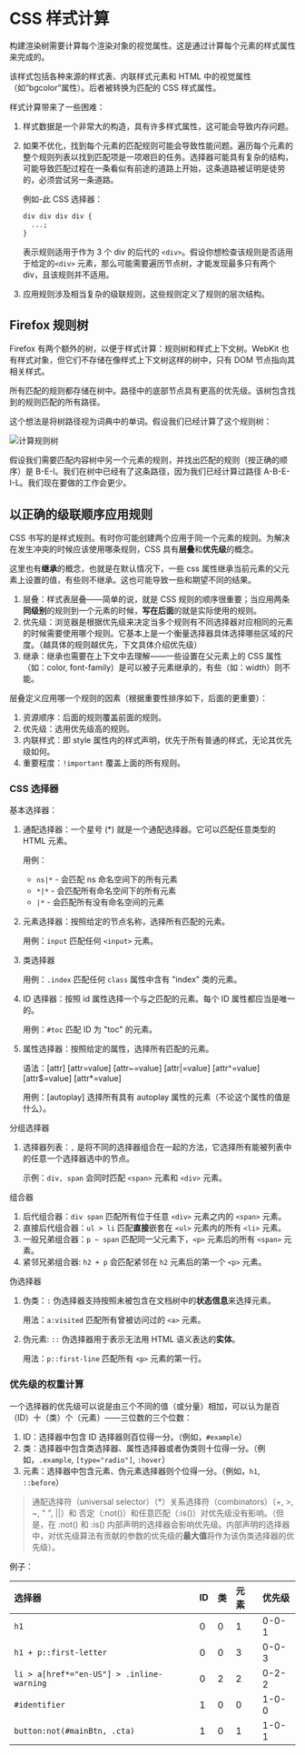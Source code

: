 # CSS 样式计算

构建渲染树需要计算每个渲染对象的视觉属性。这是通过计算每个元素的样式属性来完成的。

该样式包括各种来源的样式表、内联样式元素和 HTML 中的视觉属性（如“bgcolor”属性）。后者被转换为匹配的 CSS 样式属性。

样式计算带来了一些困难：

1. 样式数据是一个非常大的构造，具有许多样式属性，这可能会导致内存问题。
2. 如果不优化，找到每个元素的匹配规则可能会导致性能问题。遍历每个元素的整个规则列表以找到匹配项是一项艰巨的任务。选择器可能具有复杂的结构，可能导致匹配过程在一条看似有前途的道路上开始，这条道路被证明是徒劳的，必须尝试另一条道路。

   例如-此 CSS 选择器：

   ```css
   div div div div {
     ...;
   }
   ```

   表示规则适用于作为 3 个 div 的后代的 `<div>`。假设你想检查该规则是否适用于给定的`<div>` 元素，那么可能需要遍历节点树，才能发现最多只有两个 div，且该规则并不适用。

3. 应用规则涉及相当复杂的级联规则，这些规则定义了规则的层次结构。

## Firefox 规则树

Firefox 有两个额外的树，以便于样式计算：规则树和样式上下文树。WebKit 也有样式对象，但它们不存储在像样式上下文树这样的树中，只有 DOM 节点指向其相关样式。

所有匹配的规则都存储在树中。路径中的底部节点具有更高的优先级。该树包含找到的规则匹配的所有路径。

这个想法是将树路径视为词典中的单词。假设我们已经计算了这个规则树：

![计算规则树](https://web-dev.imgix.net/image/T4FyVKpzu4WKF1kBNvXepbi08t52/RwZNIJLCLZqbH2c9eXXg.png?auto=format&w=800)

假设我们需要匹配内容树中另一个元素的规则，并找出匹配的规则（按正确的顺序）是 B-E-I。我们在树中已经有了这条路径，因为我们已经计算过路径 A-B-E-I-L。我们现在要做的工作会更少。

## 以正确的级联顺序应用规则

CSS 书写的是样式规则。有时你可能创建两个应用于同一个元素的规则。为解决在发生冲突的时候应该使用哪条规则，CSS 具有**层叠**和**优先级**的概念。

这里也有**继承**的概念，也就是在默认情况下，一些 css 属性继承当前元素的父元素上设置的值，有些则不继承。这也可能导致一些和期望不同的结果。

1. 层叠：样式表层叠——简单的说，就是 CSS 规则的顺序很重要；当应用两条**同级别**的规则到一个元素的时候，**写在后面**的就是实际使用的规则。
2. 优先级：浏览器是根据优先级来决定当多个规则有不同选择器对应相同的元素的时候需要使用哪个规则。它基本上是一个衡量选择器具体选择哪些区域的尺度。（越具体的规则越优先，下文具体介绍优先级）
3. 继承：继承也需要在上下文中去理解——一些设置在父元素上的 CSS 属性（如：color, font-family）是可以被子元素继承的，有些（如：width）则不能。

层叠定义应用哪一个规则的因素（根据重要性排序如下，后面的更重要）：

1. 资源顺序：后面的规则覆盖前面的规则。
2. 优先级：选用优先级高的规则。
3. 内联样式：即 style 属性内的样式声明，优先于所有普通的样式，无论其优先级如何。
4. 重要程度：`!important` 覆盖上面的所有规则。

### CSS 选择器

基本选择器：

1. 通配选择器：一个星号 (\*) 就是一个通配选择器。它可以匹配任意类型的 HTML 元素。

   用例：

   - `ns|*` - 会匹配 ns 命名空间下的所有元素
   - `*|*` - 会匹配所有命名空间下的所有元素
   - `|*` - 会匹配所有没有命名空间的元素

2. 元素选择器：按照给定的节点名称，选择所有匹配的元素。

   用例：`input` 匹配任何 `<input>` 元素。

3. 类选择器

   用例：`.index` 匹配任何 `class` 属性中含有 "index" 类的元素。

4. ID 选择器：按照 id 属性选择一个与之匹配的元素。每个 ID 属性都应当是唯一的。

   用例：`#toc` 匹配 ID 为 "toc" 的元素。

5. 属性选择器：按照给定的属性，选择所有匹配的元素。

   语法：[attr] [attr=value] [attr~=value] [attr|=value] [attr^=value] [attr$=value] [attr*=value]

   用例：[autoplay] 选择所有具有 autoplay 属性的元素（不论这个属性的值是什么）。

分组选择器

1. 选择器列表：`,` 是将不同的选择器组合在一起的方法，它选择所有能被列表中的任意一个选择器选中的节点。

   示例：`div, span` 会同时匹配 `<span>` 元素和 `<div>` 元素。

组合器

1. 后代组合器：`div span` 匹配所有位于任意 `<div>` 元素之内的 `<span>` 元素。
2. 直接后代组合器：`ul > li` 匹配**直接**嵌套在 `<ul>` 元素内的所有 `<li>` 元素。
3. 一般兄弟组合器：`p ~ span` 匹配同一父元素下，`<p>` 元素后的所有 `<span>` 元素。
4. 紧邻兄弟组合器: `h2 + p` 会匹配紧邻在 `h2` 元素后的第一个 `<p>` 元素。

伪选择器

1. 伪类：`:` 伪选择器支持按照未被包含在文档树中的**状态信息**来选择元素。

   用法：`a:visited` 匹配所有曾被访问过的 `<a>` 元素。

2. 伪元素: `::` 伪选择器用于表示无法用 HTML 语义表达的**实体**。

   用法：`p::first-line` 匹配所有 `<p>` 元素的第一行。

### 优先级的权重计算

一个选择器的优先级可以说是由三个不同的值（或分量）相加，可以认为是百（ID）十（类）个（元素）——三位数的三个位数：

1. ID：选择器中包含 ID 选择器则百位得一分。（例如，`#example`）
2. 类：选择器中包含类选择器、属性选择器或者伪类则十位得一分。（例如，`.example`, `[type="radio"]`, `:hover`）
3. 元素：选择器中包含元素、伪元素选择器则个位得一分。（例如，`h1`, `::before`）

> 通配选择符（universal selector）（\*）关系选择符（combinators）（+, >, ~, " ", ||）和 否定（:not()）和任意匹配（:is()）对优先级没有影响。（但是，在 :not() 和 :is() 内部声明的选择器会影响优先级。内部声明的选择器中，对优先级算法有贡献的参数的优先级的**最大值**将作为该伪类选择器的优先级）。

例子：

| 选择器                                    | ID  | 类  | 元素 | 优先级 |
| :---------------------------------------- | :-- | :-- | :--- | :----- |
| `h1`                                      | 0   | 0   | 1    | 0-0-1  |
| `h1 + p::first-letter`                    | 0   | 0   | 3    | 0-0-3  |
| `li > a[href*="en-US"] > .inline-warning` | 0   | 2   | 2    | 0-2-2  |
| `#identifier`                             | 1   | 0   | 0    | 1-0-0  |
| `button:not(#mainBtn, .cta)`              | 1   | 0   | 1    | 1-0-1  |

